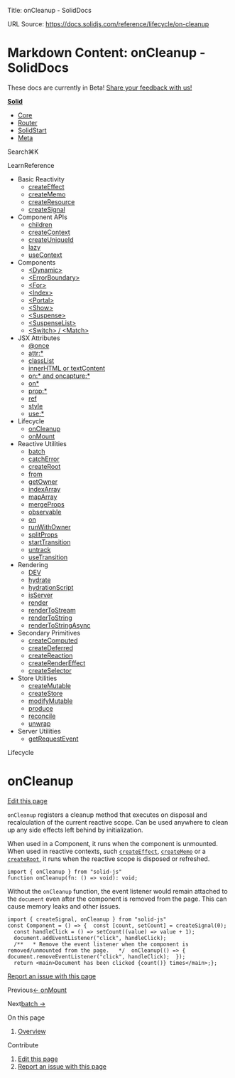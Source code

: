 Title: onCleanup - SolidDocs

URL Source: https://docs.solidjs.com/reference/lifecycle/on-cleanup

Markdown Content:
onCleanup - SolidDocs
===============

These docs are currently in Beta! [Share your feedback with us!](https://shr.link/pna6n)

[**Solid**](https://docs.solidjs.com/)

*   [Core](https://docs.solidjs.com/)
*   [Router](https://docs.solidjs.com/solid-router)
*   [SolidStart](https://docs.solidjs.com/solid-start)
*   [Meta](https://docs.solidjs.com/solid-meta)

Search⌘K[](https://github.com/solidjs/solid)[](https://discord.com/invite/solidjs)

LearnReference

*   Basic Reactivity
    *   [createEffect](https://docs.solidjs.com/reference/basic-reactivity/create-effect)
    *   [createMemo](https://docs.solidjs.com/reference/basic-reactivity/create-memo)
    *   [createResource](https://docs.solidjs.com/reference/basic-reactivity/create-resource)
    *   [createSignal](https://docs.solidjs.com/reference/basic-reactivity/create-signal)
*   Component APIs
    *   [children](https://docs.solidjs.com/reference/component-apis/children)
    *   [createContext](https://docs.solidjs.com/reference/component-apis/create-context)
    *   [createUniqueId](https://docs.solidjs.com/reference/component-apis/create-unique-id)
    *   [lazy](https://docs.solidjs.com/reference/component-apis/lazy)
    *   [useContext](https://docs.solidjs.com/reference/component-apis/use-context)
*   Components
    *   [<Dynamic\>](https://docs.solidjs.com/reference/components/dynamic)
    *   [<ErrorBoundary\>](https://docs.solidjs.com/reference/components/error-boundary)
    *   [<For\>](https://docs.solidjs.com/reference/components/for)
    *   [<Index\>](https://docs.solidjs.com/reference/components/index-component)
    *   [<Portal\>](https://docs.solidjs.com/reference/components/portal)
    *   [<Show\>](https://docs.solidjs.com/reference/components/show)
    *   [<Suspense\>](https://docs.solidjs.com/reference/components/suspense)
    *   [<SuspenseList\>](https://docs.solidjs.com/reference/components/suspense-list)
    *   [<Switch\> / <Match\>](https://docs.solidjs.com/reference/components/switch-and-match)
*   JSX Attributes
    *   [@once](https://docs.solidjs.com/reference/jsx-attributes/once)
    *   [attr:\*](https://docs.solidjs.com/reference/jsx-attributes/attr)
    *   [classList](https://docs.solidjs.com/reference/jsx-attributes/classlist)
    *   [innerHTML or textContent](https://docs.solidjs.com/reference/jsx-attributes/innerhtml-or-textcontent)
    *   [on:\* and oncapture:\*](https://docs.solidjs.com/reference/jsx-attributes/on-and-oncapture)
    *   [on\*](https://docs.solidjs.com/reference/jsx-attributes/on_)
    *   [prop:\*](https://docs.solidjs.com/reference/jsx-attributes/prop)
    *   [ref](https://docs.solidjs.com/reference/jsx-attributes/ref)
    *   [style](https://docs.solidjs.com/reference/jsx-attributes/style)
    *   [use:\*](https://docs.solidjs.com/reference/jsx-attributes/use)
*   Lifecycle
    *   [onCleanup](https://docs.solidjs.com/reference/lifecycle/on-cleanup)
    *   [onMount](https://docs.solidjs.com/reference/lifecycle/on-mount)
*   Reactive Utilities
    *   [batch](https://docs.solidjs.com/reference/reactive-utilities/batch)
    *   [catchError](https://docs.solidjs.com/reference/reactive-utilities/catch-error)
    *   [createRoot](https://docs.solidjs.com/reference/reactive-utilities/create-root)
    *   [from](https://docs.solidjs.com/reference/reactive-utilities/from)
    *   [getOwner](https://docs.solidjs.com/reference/reactive-utilities/get-owner)
    *   [indexArray](https://docs.solidjs.com/reference/reactive-utilities/index-array)
    *   [mapArray](https://docs.solidjs.com/reference/reactive-utilities/map-array)
    *   [mergeProps](https://docs.solidjs.com/reference/reactive-utilities/merge-props)
    *   [observable](https://docs.solidjs.com/reference/reactive-utilities/observable)
    *   [on](https://docs.solidjs.com/reference/reactive-utilities/on)
    *   [runWithOwner](https://docs.solidjs.com/reference/reactive-utilities/run-with-owner)
    *   [splitProps](https://docs.solidjs.com/reference/reactive-utilities/split-props)
    *   [startTransition](https://docs.solidjs.com/reference/reactive-utilities/start-transition)
    *   [untrack](https://docs.solidjs.com/reference/reactive-utilities/untrack)
    *   [useTransition](https://docs.solidjs.com/reference/reactive-utilities/use-transition)
*   Rendering
    *   [DEV](https://docs.solidjs.com/reference/rendering/dev)
    *   [hydrate](https://docs.solidjs.com/reference/rendering/hydrate)
    *   [hydrationScript](https://docs.solidjs.com/reference/rendering/hydration-script)
    *   [isServer](https://docs.solidjs.com/reference/rendering/is-server)
    *   [render](https://docs.solidjs.com/reference/rendering/render)
    *   [renderToStream](https://docs.solidjs.com/reference/rendering/render-to-stream)
    *   [renderToString](https://docs.solidjs.com/reference/rendering/render-to-string)
    *   [renderToStringAsync](https://docs.solidjs.com/reference/rendering/render-to-string-async)
*   Secondary Primitives
    *   [createComputed](https://docs.solidjs.com/reference/secondary-primitives/create-computed)
    *   [createDeferred](https://docs.solidjs.com/reference/secondary-primitives/create-deferred)
    *   [createReaction](https://docs.solidjs.com/reference/secondary-primitives/create-reaction)
    *   [createRenderEffect](https://docs.solidjs.com/reference/secondary-primitives/create-render-effect)
    *   [createSelector](https://docs.solidjs.com/reference/secondary-primitives/create-selector)
*   Store Utilities
    *   [createMutable](https://docs.solidjs.com/reference/store-utilities/create-mutable)
    *   [createStore](https://docs.solidjs.com/reference/store-utilities/create-store)
    *   [modifyMutable](https://docs.solidjs.com/reference/store-utilities/modify-mutable)
    *   [produce](https://docs.solidjs.com/reference/store-utilities/produce)
    *   [reconcile](https://docs.solidjs.com/reference/store-utilities/reconcile)
    *   [unwrap](https://docs.solidjs.com/reference/store-utilities/unwrap)
*   Server Utilities
    *   [getRequestEvent](https://docs.solidjs.com/reference/server-utilities/get-request-event)

Lifecycle

onCleanup
=========

[Edit this page](https://github.com/solidjs/solid-docs-next/edit/main/src/routes/reference/lifecycle/on-cleanup.mdx)

`onCleanup` registers a cleanup method that executes on disposal and recalculation of the current reactive scope. Can be used anywhere to clean up any side effects left behind by initialization.

When used in a Component, it runs when the component is unmounted. When used in reactive contexts, such [`createEffect`](https://docs.solidjs.com/reference/basic-reactivity/create-effect), [`createMemo`](https://docs.solidjs.com/reference/basic-reactivity/create-memo) or a [`createRoot`](https://docs.solidjs.com/reference/reactive-utilities/create-root), it runs when the reactive scope is disposed or refreshed.

```
import { onCleanup } from "solid-js"
function onCleanup(fn: () => void): void;
```

Without the `onCleanup` function, the event listener would remain attached to the `document` even after the component is removed from the page. This can cause memory leaks and other issues.

```
import { createSignal, onCleanup } from "solid-js"
const Component = () => {  const [count, setCount] = createSignal(0);
  const handleClick = () => setCount((value) => value + 1);
  document.addEventListener("click", handleClick);
  /**   * Remove the event listener when the component is removed/unmounted from the page.   */  onCleanup(() => {    document.removeEventListener("click", handleClick);  });
  return <main>Document has been clicked {count()} times</main>;};
```

[Report an issue with this page](https://github.com/solidjs/solid-docs-next/issues/new?assignees=ladybluenotes&labels=improve+documentation%2Cpending+review&projects=&template=CONTENT.yml&title=[Content]:&subject=/reference/lifecycle/on-cleanup.mdx)

Previous[← onMount](https://docs.solidjs.com/reference/lifecycle/on-mount)

Next[batch →](https://docs.solidjs.com/reference/reactive-utilities/batch)

On this page

1.  [Overview](https://docs.solidjs.com/reference/lifecycle/on-cleanup#_top)

Contribute

1.  [Edit this page](https://github.com/solidjs/solid-docs-next/edit/main/src/routes/reference/lifecycle/on-cleanup.mdx)
2.  [Report an issue with this page](https://github.com/solidjs/solid-docs-next/issues/new?assignees=ladybluenotes&labels=improve+documentation%2Cpending+review&projects=&template=CONTENT.yml&title=[Content]:&subject=/reference/lifecycle/on-cleanup.mdx)
